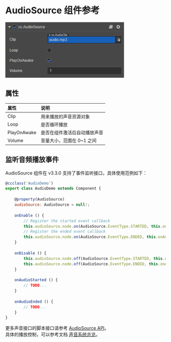# AudioSource 组件参考

![](audio/audiosource.png)

## 属性

|属性            | 说明                    |
|:--            | :--                     |
|Clip           | 用来播放的声音资源对象      |
|Loop           | 是否循环播放              |
|PlayOnAwake    | 是否在组件激活后自动播放声音 |
|Volume         | 音量大小，范围在 0~1 之间   |

## 监听音频播放事件

AudioSource 组件在 v3.3.0 支持了事件监听接口，具体使用范例如下：

```javascript
@ccclass('AudioDemo')
export class AudioDemo extends Component {

    @property(AudioSource)
    audioSource: AudioSource = null!;

    onEnable () {
        // Register the started event callback
        this.audioSource.node.on(AudioSource.EventType.STARTED, this.onAudioStarted, this);
        // Register the ended event callback
        this.audioSource.node.on(AudioSource.EventType.ENDED, this.onAudioEnded, this);
    }

    onDisable () {
        this.audioSource.node.off(AudioSource.EventType.STARTED, this.onAudioStarted, this);
        this.audioSource.node.off(AudioSource.EventType.ENDED, this.onAudioEnded, this);
    }

    onAudioStarted () {
        // TODO...
    }

    onAudioEnded () {
        // TODO...
    }
}
``` 

更多声音接口的脚本接口请参考 [AudioSource API](__APIDOC__/zh/classes/component_audio.audiosource.html)。  
具体的播放控制，可以参考文档 [声音系统总览](./overview.md)。

